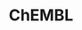 ---
layout: default
bigquery: https://console.cloud.google.com/bigquery?p=patents-public-data&d=ebi_chembl&page=dataset
citation: '"The ChEMBL database in 2017." Anna Gaulton, Anne Hersey, Michał Nowotka,
  A Patrícia Bento, Jon Chambers, David Mendez, Prudence Mutowo, Francis Atkinson,
  Louisa J Bellis, Elena Cibrián-Uhalte, Mark Davies, Nathan Dedman, Anneli Karlsson,
  María Paula Magariños, John P Overington, George Papadatos, Ines Smit, Andrew R
  Leach Nucleic acids Research (2017) 45 (Database Issue), D945-D954'
contributors: European Bioinformatics Institute
cost: None
description: ChEMBL Data is a manually curated database of small molecules used in
  drug discovery, including information about existing patented drugs.
documentation: 'schema: https://www.ebi.ac.uk/chembl/db_schema


  '
last_edit: 04/10/2022, 20:43:04
location: https://console.cloud.google.com/marketplace/product/google_patents_public_datasets/chembl
maintained_by: EMBL-EBI, an outstation of European Molecular Biology Laboratory
related_publications: '

  ChEMBL: towards direct deposition of bioassay data.


  Mendez D, Gaulton A, Bento AP, Chambers J, De Veij M, Félix E, Magariños MP, Mosquera
  JF, Mutowo P, Nowotka M, Gordillo-Marañón M, Hunter F, Junco L, Mugumbate G, Rodriguez-Lopez
  M, Atkinson F, Bosc N, Radoux CJ, Segura-Cabrera A, Hersey A, Leach AR.


  — Nucleic Acids Res. 2019; 47(D1):D930-D940. doi: 10.1093/nar/gky1075

  '
schema_fields:
- l6
- source
- bao_format
- standard_upper_value
- description
- tax_id
- met_id
- ingredient
- assay_subcellular_fraction
- confidence
- curated_by
- last_active
- frac_code
- predbind_id
- warning_country
- major_class
- assay_tissue
- assay_organism
- curation_comment
- published_value
- protein_class_id
- definition
- cx_logp
- related_tid
- component_type
- active_molregno
- helm_notation
- abstract
- route
- biocomp_id
- site_name
- target_mapping
- compsyn_id
- protein_class_desc
- tissue_id
- ro3_pass
- stem_class
- mc_target_name
- path
- level1
- inorganic_flag
- relationship
- mc_target_type
- warning_type
- subgroup
- standard_type
- frac_class_id
- species_group_flag
- chembl_id
- go_id
- substrate_record_id
- start_position
- molecular_species
- pathway_key
- efo_term
- cidx
- orig_description
- parent_type
- sequence
- parent_go_id
- mesh_id
- component_id
- first_page
- who_name
- assay_tax_id
- targrel_id
- tid
- type
- std_act_id
- ddd_value
- level4_description
- chirality
- withdrawn_reason
- cellosaurus_id
- level2
- compd_id
- atc_code
- accession
- l1
- comments
- activity_comment
- bao_endpoint
- entity_id
- src_short_name
- acd_most_bpka
- mecref_id
- mol_atc_id
- entity_type
- class_level
- l4
- activity_count
- text_value
- therapeutic_flag
- acd_logp
- prodrug
- cell_source_tissue
- upper_value
- ref_url
- l5
- mc_target_accession
- company
- warning_id
- published_units
- hrac_class_id
- cl_lincs_id
- name
- domain_id
- cpd_str_alert_id
- enzyme_name
- le
- alogp
- sequence_md5sum
- src_assay_id
- psa
- molsyn_id
- hba_lipinski
- l8
- who_extra
- caloha_id
- target_desc
- activity_id
- compound_name
- published_type
- ad_type
- bei
- year
- acd_logd
- standard_inchi_key
- topical
- relationship_type
- full_molformula
- withdrawn_country
- assay_param_id
- level4
- synonyms
- alert_name
- approval_date
- met_comment
- cx_logd
- hba
- actsm_id
- patent_use_code
- db_source
- assay_desc
- active_ingredient
- trade_name
- ref_type
- black_box_warning
- ref_id
- comp_go_id
- mw_freebase
- published_relation
- standard_value
- cx_most_bpka
- l2
- src_compound_id
- mc_tax_id
- idx
- src_id
- first_approval
- pchembl_value
- binding_site_comment
- product_id
- mesh_heading
- usan_stem_definition
- usan_substem
- ridx
- num_ro5_violations
- toid
- assay_id
- result_flag
- oral
- usan_year
- assay_category
- homologue
- parent_molregno
- record_id
- structure_type
- submission_date
- qed_weighted
- standard_flag
- ddd_admr
- authors
- withdrawn_class
- cell_description
- set_name
- target_type
- hrac_code
- level2_description
- pubmed_id
- cx_most_apka
- data_validity_comment
- potential_duplicate
- assay_cell_type
- level5
- updated_by
- rgid
- research_stem
- prod_pat_id
- as_id
- alert_id
- cell_name
- volume
- cell_source_organism
- irac_code
- drugind_id
- smarts
- patent_expire_date
- qudt_units
- formulation_id
- aspect
- domain_description
- assay_class_id
- site_id
- assay_test_type
- mol_frac_id
- num_alerts
- indication_class
- src_description
- parenteral
- parameter_type
- patent_id
- tid_fixed
- standard_text_value
- res_stem_id
- creation_date
- journal
- uberon_id
- aidx
- mw_monoisotopic
- mechanism_of_action
- natural_product
- enzyme_tid
- hbd
- annotation
- clo_id
- drug_substance_flag
- mechanism_comment
- bto_id
- version
- action_type
- previous_company
- availability_type
- assay_type
- molfile
- metref_id
- nda_type
- num_lipinski_ro5_violations
- parent_id
- updated_on
- oc_id
- sitecomp_id
- warning_year
- applicant_full_name
- mol_hrac_id
- mutation
- doc_id
- usan_stem_id
- molecular_mechanism
- pathway_id
- chebi_par_id
- ddd_comment
- drug_record_id
- irac_class_id
- ddd_units
- job_id
- alert_set_id
- domain_type
- parameter_value
- level3
- variant_id
- ap_id
- compound_key
- label
- value
- stem
- status
- innovator_company
- standard_inchi
- relationship_desc
- downgraded
- dosage_form
- hbd_lipinski
- dosed_ingredient
- tbl
- standard_units
- withdrawn_flag
- warnref_id
- last_page
- delist_flag
- l3
- doc_type
- max_phase_for_ind
- patent_no
- end_position
- disease_efficacy
- mec_id
- db_version
- doi
- domain_name
- organism
- mol_irac_id
- l7
- source_domain_id
- first_in_class
- prediction_method
- cell_id
- max_phase
- direct_interaction
- normal_range_min
- canonical_smiles
- site_residues
- title
- met_conversion
- usan_stem
- heavy_atoms
- warning_description
- issue
- relation
- ddd_id
- level1_description
- stat
- targcomp_id
- molecule_type
- units
- short_name
- polymer_flag
- molregno
- cell_ontology_id
- sei
- level3_description
- full_mwt
- comp_class_id
- rtb
- component_synonym
- syn_type
- country
- uo_units
- bao_id
- mc_organism
- efo_id
- cell_source_tax_id
- co_stem_id
- publication_number
- selectivity_comment
- aromatic_rings
- assay_source
- smid
- assay_strain
- protein_class_synonym
- acd_most_apka
- protclasssyn_id
- pref_name
- strength
- drug_product_flag
- indref_id
- class_type
- normal_range_max
- lle
- confidence_score
- withdrawn_year
- metabolite_record_id
- isoform
- warning_class
- standard_relation
- ass_cls_map_id
- log_id
- priority
shortname: chembl
tags:
- biotechnology
- health
- chemical
- bioinformatics
- medical
terms_of_use: CC BY-SA 3.0
title: ChEMBL
uuid: e232a192-965c-4ec9-904c-155b6dfe56c5
---